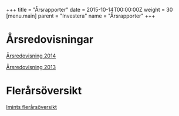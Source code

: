 +++
title = "Årsrapporter"
date = 2015-10-14T00:00:00Z
weight = 30
[menu.main]
parent = "Investera"
name = "Årsrapporter"
+++
# Årsredovisningar
[Årsredovisning 2014](/invest/imint_arsredovisning_2014.pdf)

[Årsredovisning 2013](/invest/imint_arsredovisning_2013.pdf)

# Flerårsöversikt
[Imints flerårsöversikt](/invest/imint_Flerarsoversikt.pdf)

